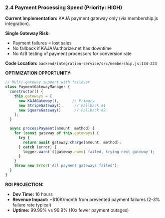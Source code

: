 ### 2.4 Payment Processing Speed (Priority: HIGH)

**Current Implementation:** KAJA payment gateway only (via membership.js integration).

**Single Gateway Risk:**

- Payment failures = lost sales
- No fallback if KAJA/Authorize.net has downtime
- No A/B testing of payment processors for conversion rate

**Code Location:** `backend/integration-service/src/membership.js:134-223`

**OPTIMIZATION OPPORTUNITY:**

```javascript
// Multi-gateway support with failover
class PaymentGatewayManager {
  constructor() {
    this.gateways = [
      new KAJAGateway(),      // Primary
      new StripeGateway(),     // Fallback #1
      new SquareGateway()      // Fallback #2
    ];
  }

  async processPayment(amount, method) {
    for (const gateway of this.gateways) {
      try {
        return await gateway.charge(amount, method);
      } catch (error) {
        logger.warn(`${gateway.name} failed, trying next gateway`);
      }
    }
    throw new Error('All payment gateways failed');
  }
}
```

**ROI PROJECTION:**

- **Dev Time:** 16 hours
- **Revenue Impact:** +$10K/month from prevented payment failures (2-3% failure rate typical)
- **Uptime:** 99.99% vs 99.9% (10x fewer payment outages)
